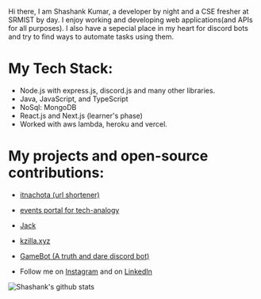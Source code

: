  Hi there, I am Shashank Kumar, a developer by night and a CSE fresher at SRMIST by day. I enjoy working and developing web applications(and APIs for all purposes). I also have a sepecial place in my heart for discord bots and try to find ways to automate tasks using them.

# My Tech Stack:
* Node.js with express.js, discord.js and many other libraries.
* Java, JavaScript, and TypeScript
* NoSql: MongoDB
* React.js and Next.js (learner's phase)
* Worked with aws lambda, heroku and vercel.

# My projects and open-source contributions:
* [itnachota (url shortener)](http://itnachota.shashankkumar.xyz/)
* [events portal for tech-analogy](https://events.techanalogy.org/)
* [Jack](https://jack.srmkzilla.net/)
* [kzilla.xyz](http://kzilla.xyz/)
* [GameBot (A truth and dare discord bot)](https://github.com/shawshankkumar/GameBot)

* Follow me on [Instagram](https://www.instagram.com/shashankkumarthakur/) and on [LinkedIn](https://www.linkedin.com/in/shawshankkumar/)

![Shashank's github stats](https://github-readme-stats.vercel.app/api?username=shawshankkumar&show_icons=true&theme=radical&count_private=true)</br>



